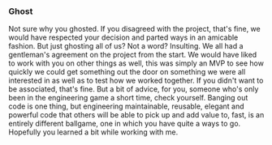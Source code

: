 ### Ghost ###

Not sure why you ghosted. If you disagreed with the project, that's fine, we would have respected your decision and parted ways in an amicable fashion. But just ghosting all of us? Not a word? Insulting. We all had a gentleman's agreement on the project from the start. We would have liked to work with you on other things as well, this was simply an MVP to see how quickly we could get something out the door on something we were all interested in as well as to test how we worked together. If you didn't want to be associated, that's fine. But a bit of advice, for you, someone who's only been in the engineering game a short time, check yourself. Banging out code is one thing, but engineering maintainable, reusable, elegant and powerful code that others will be able to pick up and add value to, fast, is an entirely different ballgame, one in which you have quite a ways to go. Hopefully you learned a bit while working with me.
